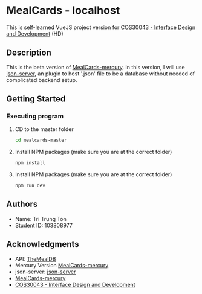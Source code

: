 # MealCards - localhost

This is self-learned VueJS project version for [COS30043 - Interface Design and Development](https://github.com/Walts03/cos30043) (HD)

## Description

This is the beta version of [MealCards-mercury](https://github.com/Walts03/MealCards-mercury). In this version, I will use [json-server](https://www.npmjs.com/package/json-server), an plugin to host '.json' file to be a database without needed of complicated backend setup.

## Getting Started

### Executing program

1. CD to the master folder
   ```sh
   cd mealcards-master
   ```
2. Install NPM packages (make sure you are at the correct folder)
   ```sh
   npm install
   ```
3. Install NPM packages (make sure you are at the correct folder)
   ```sh
   npm run dev
   ```

## Authors

- Name: Tri Trung Ton
- Student ID: 103808977

## Acknowledgments

- API: [TheMealDB](https://themealdb.com/)
- Mercury Version [MealCards-mercury](https://github.com/Walts03/MealCards-mercury)
- json-server: [json-server](https://www.npmjs.com/package/json-server)
- [MealCards-mercury](https://github.com/Walts03/MealCards-mercury)
- [COS30043 - Interface Design and Development](https://github.com/Walts03/cos30043)
